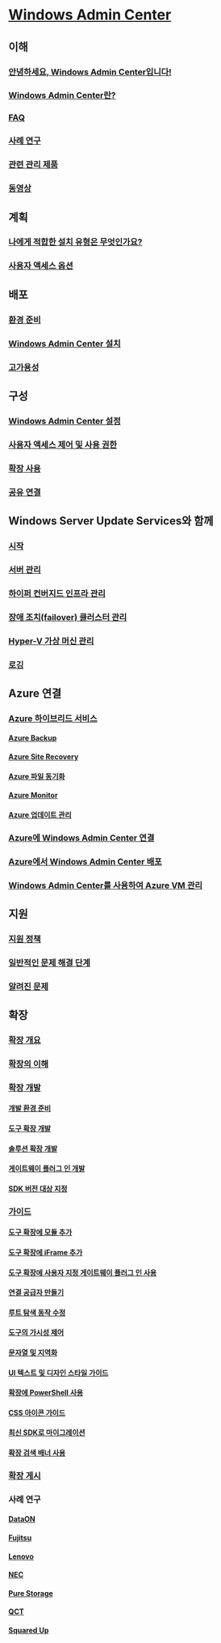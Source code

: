 # [Windows Admin Center](overview.md)

## 이해
### [안녕하세요, Windows Admin Center입니다!](understand/windows-admin-center.md)
### [Windows Admin Center란?](understand/what-is.md)
### [FAQ](understand/faq.md)
### [사례 연구](understand/case-studies.md)
### [관련 관리 제품](understand/related-management.md)
### [동영상](understand/videos.md)

## 계획
### [나에게 적합한 설치 유형은 무엇인가요?](plan/installation-options.md)
### [사용자 액세스 옵션](plan/user-access-options.md)

## 배포
### [환경 준비](deploy/prepare-environment.md)
### [Windows Admin Center 설치](deploy/install.md)
### [고가용성](deploy/high-availability.md)


## 구성
### [Windows Admin Center 설정](configure/settings.md)
### [사용자 액세스 제어 및 사용 권한](configure/user-access-control.md)
### [확장 사용](configure/using-extensions.md)
### [공유 연결](configure/shared-connections.md)

## Windows Server Update Services와 함께
### [시작](use/get-started.md)
### [서버 관리](use/manage-servers.md)
### [하이퍼 컨버지드 인프라 관리](use/manage-hyper-converged.md)
### [장애 조치(failover) 클러스터 관리](use/manage-failover-clusters.md)
### [Hyper-V 가상 머신 관리](use/manage-virtual-machines.md)
### [로깅](use/logging.md)


## Azure 연결
### [Azure 하이브리드 서비스](azure/index.md)
#### [Azure Backup](azure/azure-backup.md)
#### [Azure Site Recovery](azure/azure-site-recovery.md)
#### [Azure 파일 동기화](azure/azure-file-sync.md)
#### [Azure Monitor](azure/azure-monitor.md)
#### [Azure 업데이트 관리](azure/azure-update-management.md)
### [Azure에 Windows Admin Center 연결](azure/azure-integration.md)
### [Azure에서 Windows Admin Center 배포](azure/deploy-wac-in-azure.md)
### [Windows Admin Center를 사용하여 Azure VM 관리](azure/manage-azure-vms.md)

## 지원
### [지원 정책](support/index.md)
### [일반적인 문제 해결 단계](support/troubleshooting.md)
### [알려진 문제](support/known-issues.md)


## 확장
### [확장 개요](extend/extensibility-overview.md)
### [확장의 이해](extend/understand-extensions.md)
### [확장 개발](extend/developing-extensions.md)
#### [개발 환경 준비](extend/prepare-development-environment.md)
#### [도구 확장 개발](extend/develop-tool.md)
#### [솔루션 확장 개발](extend/develop-solution.md)
#### [게이트웨이 플러그 인 개발](extend/develop-gateway-plugin.md)
#### [SDK 버전 대상 지정](extend/target-sdk-version.md)
### [가이드](extend/guides.md)
#### [도구 확장에 모듈 추가](extend/guides/add-module.md)
#### [도구 확장에 iFrame 추가](extend/guides/add-iFrame.md)
#### [도구 확장에 사용자 지정 게이트웨이 플러그 인 사용](extend/guides/use-custom-gateway-plugin.md)
#### [연결 공급자 만들기](extend/guides/create-connection-provider.md)
#### [루트 탐색 동작 수정](extend/guides/modify-root-navigation.md)
#### [도구의 가시성 제어](extend/guides/dynamic-tool-display.md)
#### [문자열 및 지역화](extend/guides/strings-localization.md)
#### [UI 텍스트 및 디자인 스타일 가이드](extend/guides/ui-text-style-guide.md)
#### [확장에 PowerShell 사용](extend/guides/powershell.md)
#### [CSS 아이콘 가이드](extend/guides/cssicons.md)
#### [최신 SDK로 마이그레이션](extend/guides/migration-guide-0_1-1_0.md)
#### [확장 검색 배너 사용](extend/guides/extension-discovery-banner.md)
### [확장 게시](extend/publish-extensions.md)
### 사례 연구
#### [DataON](extend/case-studies/dataon.md)
#### [Fujitsu](extend/case-studies/fujitsu.md)
#### [Lenovo](extend/case-studies/lenovo.md)
#### [NEC](extend/case-studies/nec.md)
#### [Pure Storage](extend/case-studies/purestorage.md)
#### [QCT](extend/case-studies/qct.md)
#### [Squared Up](extend/case-studies/squared-up.md)


